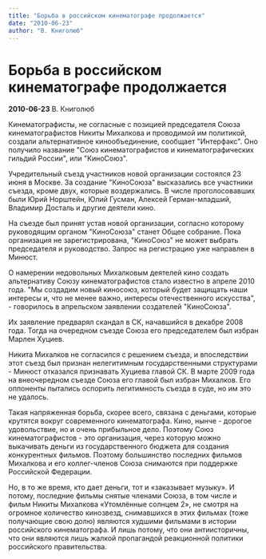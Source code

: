 ```yaml
---
title: "Борьба в российском кинематографе продолжается"
date: "2010-06-23"
author: "В. Книголюб"
---
```


# Борьба в российском кинематографе продолжается

**2010-06-23** В. Книголюб

Кинематографисты, не согласные с позицией председателя Союза кинематографистов Никиты Михалкова и проводимой им политикой, создали альтернативное кинообъединение, сообщает "Интерфакс". Оно получило название "Союз кинематографистов и кинематографических гильдий России", или "КиноСоюз".

Учредительный съезд участников новой организации состоялся 23 июня в Москве. За создание "КиноСоюза" высказались все участники съезда, кроме двух, которые воздержались. В числе проголосовавших были Юрий Норштейн, Юлий Гусман, Алексей Герман-младший, Владимир Досталь и другие деятели кино.

На съезде был принят устав новой организации, согласно которому руководящим органом "КиноСоюза" станет Общее собрание. Пока организация не зарегистрирована, "КиноСоюз" не может выбрать председателя и руководство. Запрос на регистрацию уже направлен в Минюст.

О намерении недовольных Михалковым деятелей кино создать альтернативу Союзу кинематографистов стало известно в апреле 2010 года. "Мы создадим новый киносоюз, который будет защищать наши интересы и, что не менее важно, интересы отечественного искусства", - говорилось в апрельском заявлении создателей "КиноСоюза".

Их заявление предварял скандал в СК, начавшийся в декабре 2008 года. Тогда на очередном съезде Союза его председателем был избран Марлен Хуциев.

Никита Михалков не согласился с решением съезда, и впоследствии этот съезд был признан нелегитимным государственными структурами - Минюст отказался признавать Хуциева главой СК. В марте 2009 года на внеочередном съезде Союза его главой был избран Михалков. Его оппоненты пытались оспорить легитимность съезда в суде, но им это не удалось.

Такая напряженная борьба, скорее всего, связана с деньгами, которые крутятся вокруг современного кинематографа. Кино, нынче - дорогое удовольствие, но и очень прибыльное дело. Поэтому Союз кинематографистов - это организация, через которую можно выкачивать деньги из государственного бюджета для создания конкурентных фильмов. Поэтому большинство последних фильмов Михалкова и его коллег-членов Союза снимаются при поддержке Российской Федерации.

Но, в то же время, кто дает деньги, тот и «заказывает музыку». И потому, последние фильмы снятые членами Союза, в том числе и фильм Никиты Михалкова «Утомлённые солнцем 2», не смотря на огромное количество кинозвезд, снимавшихся в этих фильмах (тоже получающие свою долю) являются худшими фильмами в истории российского кинематографа. И лишь потому, что они антиисторичны, что они являются лишь жалкой пропагандой реакционной политики российского правительства.
